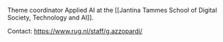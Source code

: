 Theme coordinator Applied AI at the [[Jantina Tammes School of Digital Society, Technology and AI]].

Contact: https://www.rug.nl/staff/g.azzopardi/